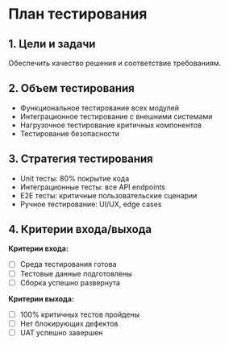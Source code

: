 # План тестирования

## 1. Цели и задачи
Обеспечить качество решения и соответствие требованиям.

## 2. Объем тестирования
- Функциональное тестирование всех модулей
- Интеграционное тестирование с внешними системами  
- Нагрузочное тестирование критичных компонентов
- Тестирование безопасности

## 3. Стратегия тестирования
- Unit тесты: 80% покрытие кода
- Интеграционные тесты: все API endpoints
- E2E тесты: критичные пользовательские сценарии
- Ручное тестирование: UI/UX, edge cases

## 4. Критерии входа/выхода
**Критерии входа:**
- [ ] Среда тестирования готова
- [ ] Тестовые данные подготовлены
- [ ] Сборка успешно развернута

**Критерии выхода:**
- [ ] 100% критичных тестов пройдены
- [ ] Нет блокирующих дефектов
- [ ] UAT успешно завершен
